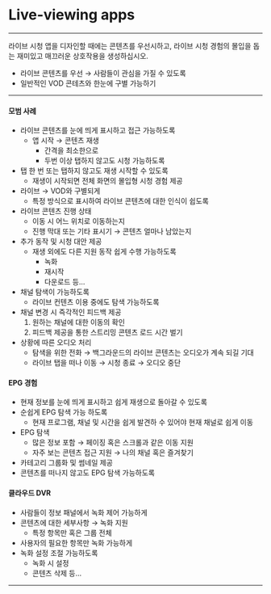 # **Live-viewing apps**

---

<aside>

라이브 시청 앱을 디자인할 때에는 콘텐츠를 우선시하고, 라이브 시청 경험의 몰입을 돕는 재미있고 매끄러운 상호작용을 생성하십시오.

</aside>

- 라이브 콘텐츠를 우선 → 사람들이 관심을 가질 수 있도록
- 일반적인 VOD 콘테츠와 한눈에 구별 가능하기

---

#### 모범 사례

- 라이브 콘텐츠를 눈에 띄게 표시하고 접근 가능하도록
    - 앱 시작 → 콘텐츠 재생
        - 간격을 최소한으로
        - 두번 이상 탭하지 않고도 시청 가능하도록
- 탭 한 번 또는 탭하지 않고도 재생 시작할 수 있도록
    - 재생이 시작되면 전체 화면의 몰입형 시청 경험 제공
- 라이브 → VOD와 구별되게
    - 특정 방식으로 표시하여 라이브 콘텐츠에 대한 인식이 쉽도록
- 라이브 콘텐츠 진행 상태
    - 이동 시 어느 위치로 이동하는지
    - 진행 막대 또는 기타 표시기 → 콘텐츠 얼마나 남았는지
- 추가 동작 및 시청 대안 제공
    - 재생 외에도 다른 지원 동작 쉽게 수행 가능하도록
        - 녹화
        - 재시작
        - 다운로드 등…
- 채널 탐색이 가능하도록
    - 라이브 컨텐츠 이용 중에도 탐색 가능하도록
- 채널 변경 시 즉각적인 피드백 제공
    1. 원하는 채널에 대한 이동의 확인 
    2. 피드백 제공을 통한 스트리밍 콘텐츠 로드 시간 벌기 
- 상황에 따른 오디오 처리
    - 탐색을 위한 전화 → 백그라운드의 라이브 콘텐츠는 오디오가 계속 되길 기대
    - 라이브 탭을 떠나 이동 → 시청 종료 → 오디오 중단

#### EPG 경험

- 현재 정보를 눈에 띄게 표시하고 쉽게 재생으로 돌아갈 수 있도록
- 순쉽게 EPG 탐색 가능 하도록
    - 현재 프로그램, 채널 및 시간을 쉽게 발견하 수 있어야 현재 채널로 쉽게 이동
- EPG 탐색
    - 많은 정보 포함 → 페이징 혹은 스크롤과 같은 이동 지원
    - 자주 보는 콘텐츠 접근 지원 → 나의 채널 혹은 즐겨찾기
- 카테고리 그룹화 및 썸네일 제공
- 콘텐츠를 떠나지 않고도 EPG 탐색 가능하도록

 

#### 클라우드 DVR

- 사람들이 정보 패널에서 녹화 제어 가능하게
- 콘텐츠에 대한 세부사항 → 녹화 지원
    - 특정 항목만 혹은 그룹 전체
- 사용자의 필요한 항목만 녹화 가능하게
- 녹화 설정 조절 가능하도록
    - 녹화 시 설정
    - 콘텐츠 삭제 등…

---
